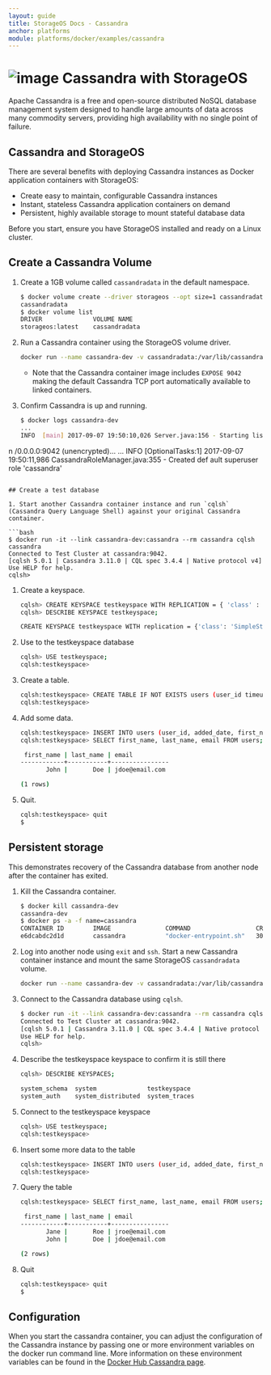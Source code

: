 ```yaml
---
layout: guide
title: StorageOS Docs - Cassandra
anchor: platforms
module: platforms/docker/examples/cassandra
---
```


# ![image](/images/docs/explore/cassandralogo.png) Cassandra with StorageOS

Apache Cassandra is a free and open-source distributed NoSQL database management system designed to handle large amounts of data across many commodity servers, providing high availability with no single point of failure.

## Cassandra and StorageOS

There are several benefits with deploying Cassandra instances as Docker
application containers with StorageOS:

* Create easy to maintain, configurable Cassandra instances
* Instant, stateless Cassandra application containers on demand
* Persistent, highly available storage to mount stateful database data

Before you start, ensure you have StorageOS installed and ready on a Linux
cluster.

## Create a Cassandra Volume

1. Create a 1GB volume called `cassandradata` in the default namespace.

   ```bash
   $ docker volume create --driver storageos --opt size=1 cassandradata
   cassandradata
   $ docker volume list
   DRIVER              VOLUME NAME
   storageos:latest    cassandradata
   ```

1. Run a Cassandra container using the StorageOS volume driver.

   ```bash
   docker run --name cassandra-dev -v cassandradata:/var/lib/cassandra --volume-driver=storageos -d cassandra
   ```

   * Note that the Cassandra container image includes `EXPOSE 9042` making the default Cassandra
     TCP port automatically available to linked containers.

1. Confirm Cassandra is up and running.

   ```bash
   $ docker logs cassandra-dev
   ...
   INFO  [main] 2017-09-07 19:50:10,026 Server.java:156 - Starting listening for CQL clients o
n /0.0.0.0:9042 (unencrypted)...
   ...
   INFO  [OptionalTasks:1] 2017-09-07 19:50:11,986 CassandraRoleManager.java:355 - Created def
ault superuser role 'cassandra'
   ```

## Create a test database

1. Start another Cassandra container instance and run `cqlsh` (Cassandra Query Language Shell) against your original Cassandra container.

   ```bash
   $ docker run -it --link cassandra-dev:cassandra --rm cassandra cqlsh cassandra
   Connected to Test Cluster at cassandra:9042.
   [cqlsh 5.0.1 | Cassandra 3.11.0 | CQL spec 3.4.4 | Native protocol v4]
   Use HELP for help.
   cqlsh>
   ```

1. Create a keyspace.

   ```bash
   cqlsh> CREATE KEYSPACE testkeyspace WITH REPLICATION = { 'class' : 'SimpleStrategy', 'replication_factor' : 1 };
   cqlsh> DESCRIBE KEYSPACE testkeyspace;

   CREATE KEYSPACE testkeyspace WITH replication = {'class': 'SimpleStrategy', 'replication_factor': '1'}  AND durable_writes = true;
   ```

1. Use to the testkeyspace database

   ```bash
   cqlsh> USE testkeyspace;
   cqlsh:testkeyspace>
   ```

1. Create a table.

   ```bash
   cqlsh:testkeyspace> CREATE TABLE IF NOT EXISTS users (user_id timeuuid PRIMARY KEY, added_date timestamp, first_name text, last_name text, email text);
   cqlsh:testkeyspace>
   ```

1. Add some data.

   ```bash
   cqlsh:testkeyspace> INSERT INTO users (user_id, added_date, first_name, last_name, email) VALUES (now(), toTimestamp(now()), 'John', 'Doe', 'jdoe@email.com');
   cqlsh:testkeyspace> SELECT first_name, last_name, email FROM users;

    first_name | last_name | email
   ------------+-----------+----------------
          John |       Doe | jdoe@email.com

   (1 rows)
   ```

1. Quit.

   ```bash
   cqlsh:testkeyspace> quit
   $
   ```

## Persistent storage

This demonstrates recovery of the Cassandra database from another node after the
container has exited.

1. Kill the Cassandra container.

   ```bash
   $ docker kill cassandra-dev
   cassandra-dev
   $ docker ps -a -f name=cassandra
   CONTAINER ID        IMAGE               COMMAND                  CREATED             STATUS                        PORTS               NAMES
   e6dcabdc2d1d        cassandra           "docker-entrypoint.sh"   30 minutes ago       Exited (137) 14 seconds ago                       cassandra-dev
   ```

1. Log into another node using `exit` and `ssh`. Start a new Cassandra container
   instance and mount the same StorageOS `cassandradata` volume.

   ```bash
   docker run --name cassandra-dev -v cassandradata:/var/lib/cassandra --volume-driver=storageos -d cassandra
   ```

1. Connect to the Cassandra database using `cqlsh`.

   ```bash
   $ docker run -it --link cassandra-dev:cassandra --rm cassandra cqlsh cassandra
   Connected to Test Cluster at cassandra:9042.
   [cqlsh 5.0.1 | Cassandra 3.11.0 | CQL spec 3.4.4 | Native protocol v4]
   Use HELP for help.
   cqlsh>
   ```

1. Describe the testkeyspace keyspace to confirm it is still there

   ```bash
   cqlsh> DESCRIBE KEYSPACES;

   system_schema  system              testkeyspace
   system_auth    system_distributed  system_traces
   ```

1. Connect to the testkeyspace keyspace

   ```bash
   cqlsh> USE testkeyspace;
   cqlsh:testkeyspace>
   ```

1. Insert some more data to the table

   ```bash
   cqlsh:testkeyspace> INSERT INTO users (user_id, added_date, first_name, last_name, email) VALUES (now(), toTimestamp(now()), 'Jane', 'Roe', 'jroe@email.com');
   cqlsh:testkeyspace>
   ```

1. Query the table

   ```bash
   cqlsh:testkeyspace> SELECT first_name, last_name, email FROM users;

    first_name | last_name | email
   ------------+-----------+----------------
          Jane |       Roe | jroe@email.com
          John |       Doe | jdoe@email.com

   (2 rows)
   ```

1. Quit

   ```bash
   cqlsh:testkeyspace> quit
   $
   ```

## Configuration

When you start the cassandra container, you can adjust the configuration of the Cassandra instance by passing one or more environment variables on the docker run command line. More information on these environment variables can be found in the [Docker Hub Cassandra page](https://hub.docker.com/_/cassandra/).
